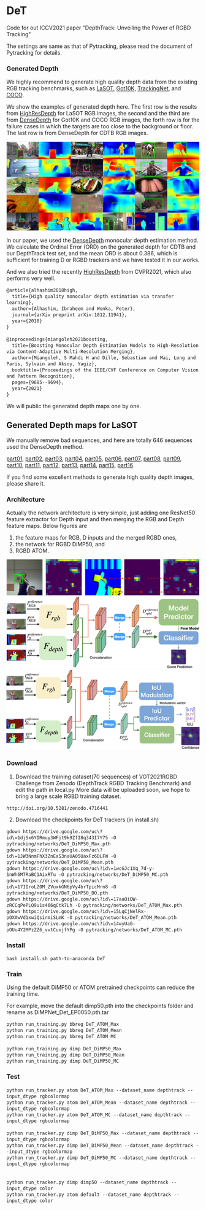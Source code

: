 # DeT
Code for out ICCV2021 paper "DepthTrack: Unveiling the Power of RGBD Tracking"

The settings are same as that of Pytracking, please read the document of Pytracking for details.

### Generated Depth
We highly recommend to generate high quality depth data from the existing RGB tracking benchmarks,
such as [LaSOT](http://vision.cs.stonybrook.edu/~lasot/),
[Got10K](http://got-10k.aitestunion.com/),
[TrackingNet](https://tracking-net.org/), and
[COCO](https://cocodataset.org/#home).

We show the examples of generated depth here.
The first row is the results from [HighResDepth](http://yaksoy.github.io/highresdepth/) for LaSOT RGB images,
the second and the third are from [DenseDepth](https://github.com/ialhashim/DenseDepth) for Got10K and COCO RGB images,
the forth row is for the failure cases in which the targets are too close to the background or floor.
The last row is from DenseDepth for CDTB RGB images.

![Examples of generated depth images](imgs/generated_depth.png)

In our paper, we used the [DenseDepth](https://github.com/ialhashim/DenseDepth) monocular depth estimation method.
We calculate the Ordinal Error (ORD) on the generated depth for CDTB and our DepthTrack test set, and the mean ORD is about 0.386, which is sufficient for training D or RGBD trackers and we have tested it in our works.

And we also tried the recently [HighResDepth](http://yaksoy.github.io/highresdepth/) from CVPR2021, which also performs very well.

```
@article{alhashim2018high,
  title={High quality monocular depth estimation via transfer learning},
  author={Alhashim, Ibraheem and Wonka, Peter},
  journal={arXiv preprint arXiv:1812.11941},
  year={2018}
}

@inproceedings{miangoleh2021boosting,
  title={Boosting Monocular Depth Estimation Models to High-Resolution via Content-Adaptive Multi-Resolution Merging},
  author={Miangoleh, S Mahdi H and Dille, Sebastian and Mai, Long and Paris, Sylvain and Aksoy, Yagiz},
  booktitle={Proceedings of the IEEE/CVF Conference on Computer Vision and Pattern Recognition},
  pages={9685--9694},
  year={2021}
}
```

We will public the generated depth maps one by one.
## Generated Depth maps for LaSOT
We manually remove bad sequences, and here are totally 646 sequences used the DenseDepth method.

[part01](https://doi.org/10.5281/zenodo.5482985),
[part02](https://doi.org/10.5281/zenodo.5484168), 
[part03](https://doi.org/10.5281/zenodo.5493447),
[part04](),
[part05](),
[part06](),
[part07](),
[part08](),
[part09](),
[part10](),
[part11](),
[part12](),
[part13](),
[part14](),
[part15](),
[part16]()

If you find some excellent methods to generate high quality depth images, please share it.

### Architecture
Actually the network architecture is very simple, just adding one ResNet50 feature extractor for Depth input and then merging the RGB and Depth feature maps.
Below figures are
1) the feature maps for RGB, D inputs and the merged RGBD ones,
2) the network for RGBD DiMP50, and
3) RGBD ATOM.

![The feature maps for RGB, D and the merged RGBD](imgs/fig_featuremaps.png)
![The network for RGB+D DiMP50](imgs/figure_for_RGBD_DiMP50.png)
![The network for RGB+D ATOM](imgs/figure_for_RGBD_ATOM.png)


### Download
1) Download the training dataset(70 sequences) of VOT2021RGBD Challenge from Zenodo (DepthTrack RGBD Tracking Benchmark) and edit the path in local.py
More data will be uploaded soon, we hope to bring a large scale RGBD training dataset.
```
http://doi.org/10.5281/zenodo.4716441
```

2) Download the checkpoints for DeT trackers (in install.sh)
```
gdown https://drive.google.com/uc\?id\=1djSx6YIRmuy3WFjt9k9ZfI8q343I7Y75 -O pytracking/networks/DeT_DiMP50_Max.pth
gdown https://drive.google.com/uc\?id\=1JW3NnmFhX3ZnEaS3naUA05UaxFz6DLFW -O pytracking/networks/DeT_DiMP50_Mean.pth
gdown https://drive.google.com/uc\?id\=1wcGJc1Xq_7d-y-1nWh6M7RaBC1AixRTu -O pytracking/networks/DeT_DiMP50_MC.pth
gdown https://drive.google.com/uc\?id\=17IIroLZ0M_ZVuxkGN6pVy4brTpicMrn8 -O pytracking/networks/DeT_DiMP50_DO.pth
gdown https://drive.google.com/uc\?id\=17aaOiQW-zRCCqPePLQ9u1s466qCtk7Lh -O pytracking/networks/DeT_ATOM_Max.pth
gdown https://drive.google.com/uc\?id\=15LqCjNelRx-pOXAwVd1xwiQsirmiSLmK -O pytracking/networks/DeT_ATOM_Mean.pth
gdown https://drive.google.com/uc\?id\=14wyUaG-pOUu4Y2MPzZZ6_vvtCuxjfYPg -O pytracking/networks/DeT_ATOM_MC.pth
```

### Install
```
bash install.sh path-to-anaconda DeT
```

### Train
Using the default DiMP50 or ATOM pretrained checkpoints can reduce the training time.

For example, move the default dimp50.pth into the checkpoints folder and rename as DiMPNet_Det_EP0050.pth.tar

```
python run_training.py bbreg DeT_ATOM_Max
python run_training.py bbreg DeT_ATOM_Mean
python run_training.py bbreg DeT_ATOM_MC

python run_training.py dimp DeT_DiMP50_Max
python run_training.py dimp DeT_DiMP50_Mean
python run_training.py dimp DeT_DiMP50_MC
```

### Test
```
python run_tracker.py atom DeT_ATOM_Max --dataset_name depthtrack --input_dtype rgbcolormap
python run_tracker.py atom DeT_ATOM_Mean --dataset_name depthtrack --input_dtype rgbcolormap
python run_tracker.py atom DeT_ATOM_MC --dataset_name depthtrack --input_dtype rgbcolormap

python run_tracker.py dimp DeT_DiMP50_Max --dataset_name depthtrack --input_dtype rgbcolormap
python run_tracker.py dimp DeT_DiMP50_Mean --dataset_name depthtrack --input_dtype rgbcolormap
python run_tracker.py dimp DeT_DiMP50_MC --dataset_name depthtrack --input_dtype rgbcolormap


python run_tracker.py dimp dimp50 --dataset_name depthtrack --input_dtype color
python run_tracker.py atom default --dataset_name depthtrack --input_dtype color

```
